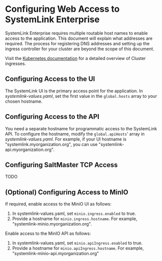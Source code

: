 # Configuring Web Access to SystemLink Enterprise

SystemLink Enterprise requires multiple routable host names to enable access to the application. This document will explain what addresses are required. The process for registering DNS addresses and setting up the ingress controller for your cluster are beyond the scope of this document.

Visit the [Kubernetes documentation](https://kubernetes.io/docs/concepts/services-networking/ingress/) for a detailed overview of Cluster ingresses.

## Configuring Access to the UI

The SystemLink UI is the primary access point for the application. In _systemlink-values.yaml_, set the first value in the `global.hosts` array to your chosen hostname.

## Configuring Access to the API

You need a separate hostname for programmatic access to the SystemLink API. To configure the hostname, modify the `global.apiHosts`' array in _systemlink-values.yaml_. For example, if your UI hostname is "systemlink.myorganization.org", you can use "systemlink-api.myorganization.org".

## Configuring SaltMaster TCP Access

TODO

## (Optional) Configuring Access to MinIO

If required, enable access to the MiniO UI as follows:

1. In systemlink-values.yaml, set `minio.ingress.enabled` to true.
2. Provide a hostname for `minio.ingress.hostname`. For example, "systemlink-minio.myorganization.org".

Enable access to the MinIO API as follows:

1. In systemlink-values.yaml, set `minio.apiIngress.enabled` to true.
2. Provide a hostname for `minio.apiIngress.hostname`. For example, "systemlink-minio-api.myorganization.org"
